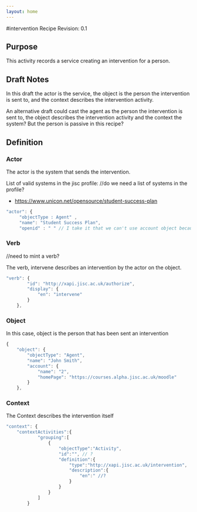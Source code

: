 ```yaml
---
layout: home
---
```


#intervention Recipe
Revision: 0.1 

## Purpose
This activity records a service creating an intervention for a person.

## Draft Notes
In this draft the actor is the service, the object is the person the intervention is sent to, and the context describes the intervention activity. 

An alternative draft could cast the agent as the person the intervention is sent to, the object describes the intervention activity and the context the system? But the person is passive in this recipe?

## Definition
### Actor
 

The actor is the system that sends the intervention.

List of valid systems in the jisc profile: //do we need a list of systems in the profile?

* https://www.unicon.net/opensource/student-success-plan


``` Javascript
"actor": {
	 "objectType : Agent" ,
     "name": "Student Success Plan",
     "openid" : " " // I take it that we can't use account object because there is no account, Possible options are openid , mbox_sha1sum and mbox
```

### Verb

//need to mint a verb?

The verb, intervene describes an intervention by the actor on the object.

``` javascript
"verb": {
        "id": "http://xapi.jisc.ac.uk/authorize",
        "display": {
            "en": "intervene"
        }
    },
```


### Object

In this case, object is the person that has been sent an intervention 

``` Javascript
{
    "object": {
        "objectType": "Agent",
        "name": "John Smith",
        "account": {
            "name": "2",
            "homePage": "https://courses.alpha.jisc.ac.uk/moodle"
        }
    },
```

### Context

The Context describes the intervention itself


``` javascript
"context": {
	"contextActivities":{
            "grouping":[
                {
                    "objectType":"Activity",
                    "id":"", // ?
                    "definition":{
                        "type":"http://xapi.jisc.ac.uk/intervention",
                        "description":{
                            "en":" //?
                        }
                    }
                }
            ]
        }
```


